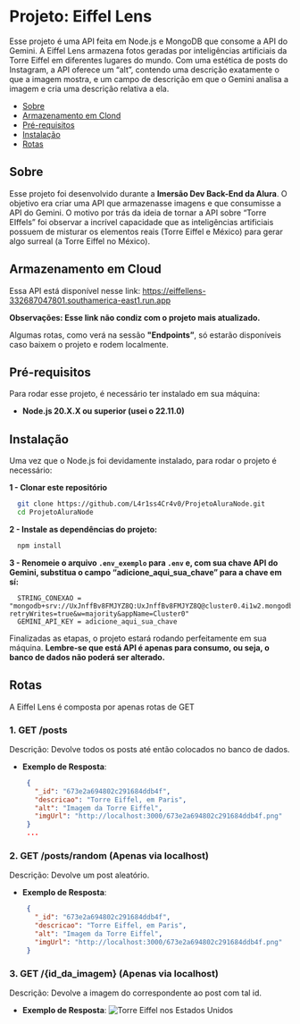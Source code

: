 
# Projeto: Eiffel Lens

Esse projeto é uma API feita em Node.js e MongoDB que consome a API do Gemini. A Eiffel Lens armazena fotos geradas por inteligências artificiais da Torre Eiffel em diferentes lugares do mundo. Com uma estética de posts do Instagram, a API oferece um “alt”, contendo uma descrição exatamente o que a imagem mostra, e um campo de descrição em que o Gemini analisa a imagem e cria uma descrição relativa a ela.

- [Sobre](#Sobre)
- [Armazenamento em Clond](#Armazenamento-em-Cloud)
- [Pré-requisitos](#Pré-requisitos)
- [Instalação](#Instalação)
- [Rotas](#Rotas)


## Sobre

Esse projeto foi desenvolvido durante a **Imersão Dev Back-End da Alura**. O objetivo era criar uma API que armazenasse imagens e que consumisse a API do Gemini. O motivo por trás da ideia de tornar a API sobre “Torre EIffels” foi observar a incrível capacidade que as inteligências artificiais possuem de misturar os elementos reais (Torre Eiffel e México) para gerar algo surreal (a Torre Eiffel no México). 


## Armazenamento em Cloud

Essa API está disponível nesse link: https://eiffellens-332687047801.southamerica-east1.run.app

**Observações: Esse link não condiz com o projeto mais atualizado.** 

Algumas rotas, como verá na sessão **"Endpoints”**, só estarão disponíveis caso baixem o projeto e rodem localmente.

## Pré-requisitos

Para rodar esse projeto, é necessário ter instalado em sua máquina:
- **Node.js 20.X.X ou superior (usei o 22.11.0)**
## Instalação

Uma vez que o Node.js foi devidamente instalado, para rodar o projeto é necessário:

 **1 - Clonar este repositório**
```bash
  git clone https://github.com/L4r1ss4Cr4v0/ProjetoAluraNode.git
  cd ProjetoAluraNode
```

 **2 - Instale as dependências do projeto:**
 
```bash
  npm install
```

 **3 - Renomeie o arquivo `.env_exemplo` para `.env` e, com sua chave API do Gemini, substitua o campo “adicione_aqui_sua_chave” para a chave em sí:**

```env
  STRING_CONEXAO = "mongodb+srv://UxJnffBv8FMJYZ8Q:UxJnffBv8FMJYZ8Q@cluster0.4i1w2.mongodb.net/?retryWrites=true&w=majority&appName=Cluster0"
  GEMINI_API_KEY = adicione_aqui_sua_chave
```

Finalizadas as etapas, o projeto estará rodando perfeitamente em sua máquina. **Lembre-se que está API é apenas para consumo, ou seja, o banco de dados não poderá ser alterado.**
    
## Rotas

A Eiffel Lens é composta por apenas rotas de GET

### 1. **GET /posts**
Descrição: Devolve todos os posts até então colocados no banco de dados.

   - **Exemplo de Resposta**:
     ```json
      {
        "_id": "673e2a694802c291684ddb4f",
        "descricao": "Torre Eiffel, em Paris",
        "alt": "Imagem da Torre Eiffel",
        "imgUrl": "http://localhost:3000/673e2a694802c291684ddb4f.png"
      }
      ...
      ```

### 2. **GET /posts/random (Apenas via localhost)**
Descrição: Devolve um post aleatório.

   - **Exemplo de Resposta**:
     ```json
      {
        "_id": "673e2a694802c291684ddb4f",
        "descricao": "Torre Eiffel, em Paris",
        "alt": "Imagem da Torre Eiffel",
        "imgUrl": "http://localhost:3000/673e2a694802c291684ddb4f.png"
      }
     ```

### 3. **GET /{id_da_imagem} (Apenas via localhost)**
Descrição: Devolve a imagem do correspondente ao post com tal id.
    
   - **Exemplo de Resposta**:
   ![Torre Eiffel nos Estados Unidos](URL_da_Imagem)

   
